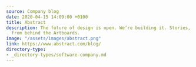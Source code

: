 ```yaml
---
source: Company blog
date: 2020-04-15 14:09:00 +0100
title: Abstract
description: The future of design is open. We’re building it. Stories, news, and tips
  from behind the Artboards.
image: "/assets/images/abstract.png"
link: https://www.abstract.com/blog/
directory-type: 
- _directory-types/software-company.md
---
```

